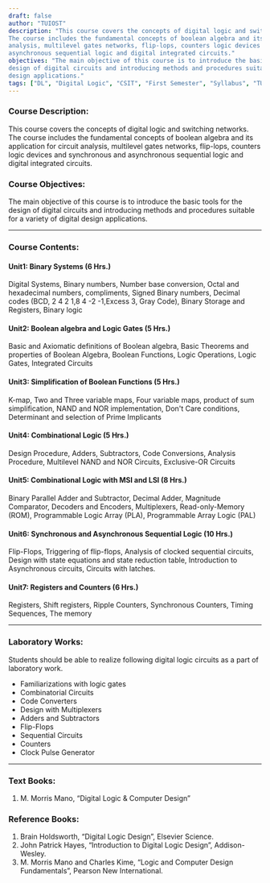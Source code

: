 ```yaml
---
draft: false
author: "TUIOST"
description: "This course covers the concepts of digital logic and switching networks.
The course includes the fundamental concepts of boolean algebra and its application for circuit
analysis, multilevel gates networks, flip-lops, counters logic devices and synchronous and
asynchronous sequential logic and digital integrated circuits."
objectives: "The main objective of this course is to introduce the basic tools for the
design of digital circuits and introducing methods and procedures suitable for a variety of digital
design applications."
tags: ["DL", "Digital Logic", "CSIT", "First Semester", "Syllabus", "TU"]
---
```


### Course Description:

This course covers the concepts of digital logic and switching networks. The course includes the fundamental concepts of boolean algebra and its application for circuit analysis, multilevel gates networks, flip-lops, counters logic devices and synchronous and asynchronous sequential logic and digital integrated circuits.

### Course Objectives:

The main objective of this course is to introduce the basic tools for the design of digital circuits and introducing methods and procedures suitable for a variety of digital design applications.

<hr>

### Course Contents:

#### Unit1: Binary Systems (6 Hrs.)

Digital Systems, Binary numbers, Number base conversion, Octal and hexadecimal numbers, compliments, Signed Binary numbers, Decimal codes (BCD, 2 4 2 1,8 4 -2 -1,Excess 3, Gray Code), Binary Storage and Registers, Binary logic

#### Unit2: Boolean algebra and Logic Gates (5 Hrs.)

Basic and Axiomatic definitions of Boolean algebra, Basic Theorems and properties of Boolean Algebra, Boolean Functions, Logic Operations, Logic Gates, Integrated Circuits

#### Unit3: Simplification of Boolean Functions (5 Hrs.)

K-map, Two and Three variable maps, Four variable maps, product of sum simplification, NAND and NOR implementation, Don't Care conditions, Determinant and selection of Prime Implicants

#### Unit4: Combinational Logic (5 Hrs.)

Design Procedure, Adders, Subtractors, Code Conversions, Analysis Procedure, Multilevel NAND and NOR Circuits, Exclusive-OR Circuits

#### Unit5: Combinational Logic with MSI and LSI (8 Hrs.)

Binary Parallel Adder and Subtractor, Decimal Adder, Magnitude Comparator, Decoders and Encoders, Multiplexers, Read-only-Memory (ROM), Programmable Logic Array (PLA), Programmable Array Logic (PAL)

#### Unit6: Synchronous and Asynchronous Sequential Logic (10 Hrs.)

Flip-Flops, Triggering of flip-flops, Analysis of clocked sequential circuits, Design with state
equations and state reduction table, Introduction to Asynchronous circuits, Circuits with latches.

#### Unit7: Registers and Counters (6 Hrs.)

Registers, Shift registers, Ripple Counters, Synchronous Counters, Timing Sequences, The memory

<hr>

### Laboratory Works:

Students should be able to realize following digital logic circuits as a part of laboratory work.

- Familiarizations with logic gates
- Combinatorial Circuits
- Code Converters
- Design with Multiplexers
- Adders and Subtractors
- Flip-Flops
- Sequential Circuits
- Counters
- Clock Pulse Generator

<hr>

### Text Books:

1. M. Morris Mano, “Digital Logic & Computer Design”

### Reference Books:

1. Brain Holdsworth, “Digital Logic Design”, Elsevier Science.
2. John Patrick Hayes, “Introduction to Digital Logic Design”, Addison-Wesley.
3. M. Morris Mano and Charles Kime, “Logic and Computer Design Fundamentals”,
   Pearson New International.
